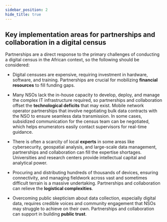```yaml
---
sidebar_position: 2
hide_title: true 
---
```


## Key implementation areas for partnerships and collaboration in a digital census

Partnerships are a direct response to the primary challenges of conducting a digital census in the African context, so the following should be considered:

- Digital censuses are expensive, requiring investment in hardware, software, and training. Partnerships are crucial for mobilizing **financial resources** to fill funding gaps.

- Many NSOs lack the in-house capacity to develop, deploy, and manage the complex IT infrastructure required, so partnerships and collaboration offset the **technological deficits** that may exist. Mobile network operator partnerships that involve negotiating bulk data contracts with the NSO to ensure seamless data transmission. In some cases, subsidized communication for the census team can be negotiated, which helps enumerators easily contact supervisors for real-time guidance.

- There is often a scarcity of local **experts** in some areas like cybersecurity, geospatial analysis, and large-scale data management, partnerships and collaboration can fill the expertise shortages. Universities and research centers provide intellectual capital and analytical power.

- Procuring and distributing hundreds of thousands of devices, ensuring connectivity, and managing fieldwork across vast and sometimes difficult terrain is a massive undertaking. Partnerships and collaboration can relieve the **logistical complexities**.

- Overcoming public skepticism about data collection, especially digital data, requires credible voices and community engagement that NSOs may struggle to achieve on their own. Partnerships and collaboration can support in building **public trust**.